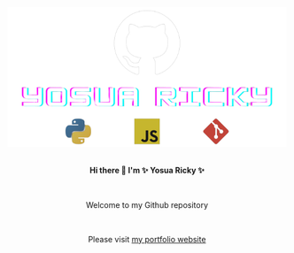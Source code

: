 <div align="center"><img src="/img/github-template-social-preview.png" alt="profile image"></div>
<br>
<p align="center"><strong>Hi there 👋 I'm ✨ Yosua Ricky ✨</strong></p>
<br>
<p align="center">Welcome to my Github repository</p>
<br>
<p align="center">Please visit <a href="https://yosuaricky.github.io/">my portfolio website</a></p>
